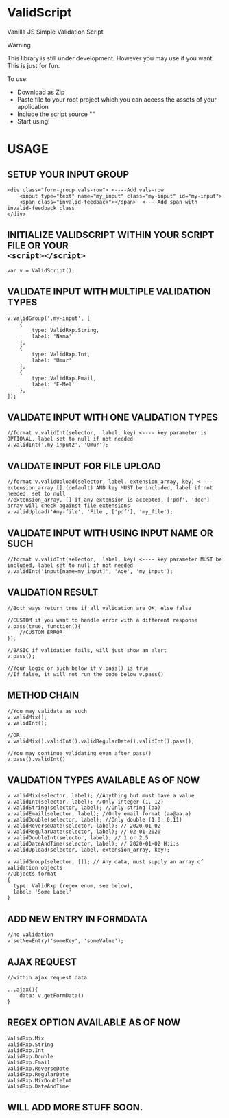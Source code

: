 # ValidScript
Vanilla JS Simple Validation Script <br>

> [!WARNING]
> This library is still under development. However you may use if you want. This is just for fun.


To use:
- Download as Zip
- Paste file to your root project which you can access the assets of your application
- Include the script source "<script src="..path"></script>"
- Start using!

# USAGE<br>
## SETUP YOUR INPUT GROUP
```
<div class="form-group vals-row"> <----Add vals-row
    <input type="text" name="my_input" class="my-input" id="my-input">
    <span class="invalid-feedback"></span>  <----Add span with invalid-feedback class
</div>
```

## INITIALIZE VALIDSCRIPT WITHIN YOUR SCRIPT FILE OR YOUR  <br> `<script></script>`

`var v = ValidScript();`

## VALIDATE INPUT WITH MULTIPLE VALIDATION TYPES

```
v.validGroup('.my-input', [ 
    {
        type: ValidRxp.String,
        label: 'Nama'
    },
    {
        type: ValidRxp.Int,
        label: 'Umur'
    },
    {
        type: ValidRxp.Email,
        label: 'E-Mel'
    },
]);
```
## VALIDATE INPUT WITH ONE VALIDATION TYPES

```
//format v.validInt(selector,  label, key) <---- key parameter is OPTIONAL, label set to null if not needed
v.validInt('.my-input2', 'Umur');
```
## VALIDATE INPUT FOR FILE UPLOAD
```
//format v.validUpload(selector, label, extension_array, key) <---- extension_array [] (default) AND key MUST be included, label if not needed, set to null
//extension_array, [] if any extension is accepted, ['pdf', 'doc'] array will check against file extensions
v.validUpload('#my-file', 'File', ['pdf'], 'my_file');
```

## VALIDATE INPUT WITH USING INPUT NAME OR SUCH

```
//format v.validInt(selector,  label, key) <---- key parameter MUST be included, label set to null if not needed
v.validInt('input[name=my_input]', 'Age', 'my_input');
```

## VALIDATION RESULT
```
//Both ways return true if all validation are OK, else false

//CUSTOM if you want to handle error with a different response
v.pass(true, function(){
    //CUSTOM ERROR
});

//BASIC if validation fails, will just show an alert
v.pass();

//Your logic or such below if v.pass() is true
//If false, it will not run the code below v.pass()
```

## METHOD CHAIN
```
//You may validate as such
v.validMix();
v.validInt();

//OR
v.validMix().validInt().validRegularDate().validInt().pass();

//You may continue validating even after pass()
v.pass().validInt() 
```

## VALIDATION TYPES AVAILABLE AS OF NOW
```
v.validMix(selector, label); //Anything but must have a value
v.validInt(selector, label); //Only integer (1, 12)
v.validString(selector, label); //Only string (aa)
v.validEmail(selector, label); //Only email format (aa@aa.a)
v.validDouble(selector, label); //Only double (1.0, 0.11)
v.validReverseDate(selector, label); // 2020-01-02
v.validRegularDate(selector, label); // 02-01-2020
v.validDoubleInt(selector, label); // 1 or 2.5
v.validDateAndTime(selector, label); // 2020-01-02 H:i:s
v.validUpload(selector, label, extension_array, key);

v.validGroup(selector, []); // Any data, must supply an array of validation objects
//Objects format
{
  type: ValidRxp.(regex enum, see below),
  label: 'Some Label'
}
```

## ADD NEW ENTRY IN FORMDATA
```
//no validation
v.setNewEntry('someKey', 'someValue');
```

## AJAX REQUEST
```
//within ajax request data

...ajax(){
    data: v.getFormData()
}
```

## REGEX OPTION AVAILABLE AS OF NOW
```
ValidRxp.Mix
ValidRxp.String
ValidRxp.Int
ValidRxp.Double
ValidRxp.Email
ValidRxp.ReverseDate
ValidRxp.RegularDate
ValidRxp.MixDoubleInt
ValidRxp.DateAndTime
```

## WILL ADD MORE STUFF SOON.





